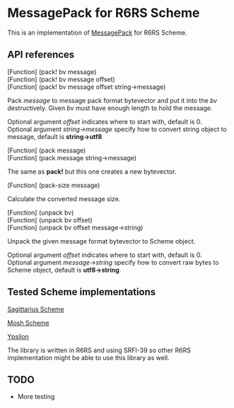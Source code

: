 MessagePack for R6RS Scheme
========

This is an implementation of [MessagePack](http://msgpack.org/) for 
R6RS Scheme.

API references
--------

[Function] (pack! bv message)   
[Function] (pack! bv message offset)   
[Function] (pack! bv message offset string->message)

Pack *message* to message pack format bytevector and put it into the
*bv* destructively. Given *bv* must have enough length to hold the message.

Optional argument *offset* indicates where to start with, default is 0.  
Optional argument *string->message* specify how to convert string object
to message, default is **string->utf8**

[Function] (pack message)   
[Function] (pack message string->message)

The same as **pack!** but this one creates a new bytevector.

[Function] (pack-size message)

Calculate the converted message size.

[Function] (unpack bv)   
[Function] (unpack bv offset)  
[Function] (unpack bv offset message->string)

Unpack the given message format bytevector to Scheme object.

Optional argument *offset* indicates where to start with, default is 0.  
Optional argument *message->string* specify how to convert raw bytes to
Scheme object, default is **utf8->string**.

Tested Scheme implementations
--------

[Sagittarius Scheme](http://code.google.com/p/sagittarius-scheme/)

[Mosh Scheme](http://code.google.com/p/mosh-scheme/)

[Ypsilon](http://code.google.com/p/ypsilon/)


The library is written in R6RS and using SRFI-39 so other R6RS
implementation might be able to use this library as well.


TODO
--------

* More testing



